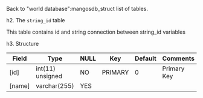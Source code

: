 Back to "world database":mangosdb_struct list of tables.

h2. The `string_id` table

This table contains id and string connection between string_id variables

h3. Structure

| Field                           | Type             | NULL | Key     | Default | Comments                    |
| ------------------------------- | ---------------- | ---- | ------- | ------- | --------------------------- |
| [id]     | int(11) unsigned | NO   | PRIMARY | 0       | Primary Key |
| [name]   | varchar(255) | YES  |         |         |                             |